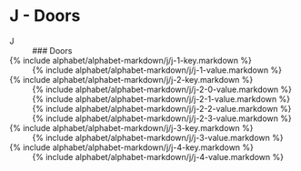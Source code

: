 <div data-role="collapsible" data-inset="false">
	<h1 class="cart-collapsible-div">J - Doors</h1>

<dl>

<dt class="alphabet-table-key-two">
<div markdown="1">
J
</div>
</dt>
<dd class="alphabet-table-value">
<div markdown="1">
### Doors
</div>
</dd>

<dt>
<div markdown="1">
{% include alphabet/alphabet-markdown/j/j-1-key.markdown %}
</div>
</dt>
<dd>
<div markdown="1">
{% include alphabet/alphabet-markdown/j/j-1-value.markdown %}
</div>
</dd>

<dt>
<div markdown="1">
{% include alphabet/alphabet-markdown/j/j-2-key.markdown %}
</div>
</dt>
<dd>
<div markdown="1">
{% include alphabet/alphabet-markdown/j/j-2-0-value.markdown %}
</div>
<div class="alphabet-table-value-three" markdown="1">
{% include alphabet/alphabet-markdown/j/j-2-1-value.markdown %}
</div>
<div class="alphabet-table-value-three" markdown="1">
{% include alphabet/alphabet-markdown/j/j-2-2-value.markdown %}
</div>
<div class="alphabet-table-value-three" markdown="1">
{% include alphabet/alphabet-markdown/j/j-2-3-value.markdown %}
</div>
</dd>

<dt>
<div markdown="1">
{% include alphabet/alphabet-markdown/j/j-3-key.markdown %}
</div>
</dt>
<dd>
<div markdown="1">
{% include alphabet/alphabet-markdown/j/j-3-value.markdown %}
</div>
</dd>

<dt>
<div markdown="1">
{% include alphabet/alphabet-markdown/j/j-4-key.markdown %}
</div>
</dt>
<dd>
<div markdown="1">
{% include alphabet/alphabet-markdown/j/j-4-value.markdown %}
</div>
</dd>

</dl>

</div>
